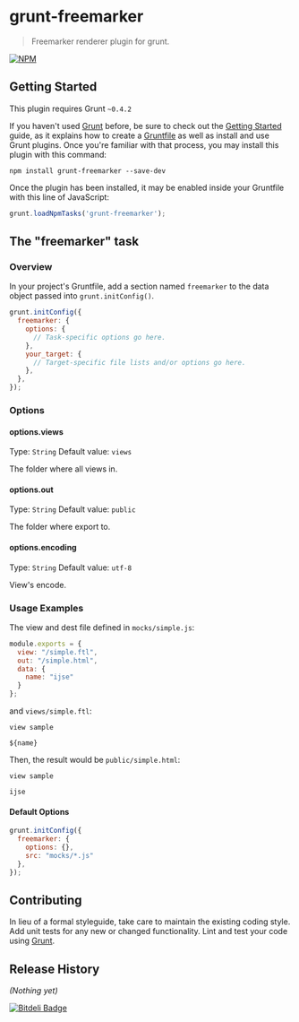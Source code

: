 # grunt-freemarker

> Freemarker renderer plugin for grunt.

[![NPM](https://nodei.co/npm/grunt-freemarker.png?downloads=true&stars=true)](https://nodei.co/npm/grunt-freemarker/)


## Getting Started
This plugin requires Grunt `~0.4.2`

If you haven't used [Grunt](http://gruntjs.com/) before, be sure to check out the [Getting Started](http://gruntjs.com/getting-started) guide, as it explains how to create a [Gruntfile](http://gruntjs.com/sample-gruntfile) as well as install and use Grunt plugins. Once you're familiar with that process, you may install this plugin with this command:

```shell
npm install grunt-freemarker --save-dev
```

Once the plugin has been installed, it may be enabled inside your Gruntfile with this line of JavaScript:

```js
grunt.loadNpmTasks('grunt-freemarker');
```

## The "freemarker" task

### Overview
In your project's Gruntfile, add a section named `freemarker` to the data object passed into `grunt.initConfig()`.

```js
grunt.initConfig({
  freemarker: {
    options: {
      // Task-specific options go here.
    },
    your_target: {
      // Target-specific file lists and/or options go here.
    },
  },
});
```

### Options

#### options.views
Type: `String`
Default value: `views`

The folder where all views in.

#### options.out
Type: `String`
Default value: `public`

The folder where export to.

#### options.encoding
Type: `String`
Default value: `utf-8`

View's encode.

### Usage Examples

The view and dest file defined in `mocks/simple.js`:
```js
module.exports = {
  view: "/simple.ftl",
  out: "/simple.html",
  data: {
    name: "ijse"
  }
};
```
and `views/simple.ftl`:
```text
view sample

${name}
```

Then, the result would be `public/simple.html`:
```
view sample

ijse
```

#### Default Options

```js
grunt.initConfig({
  freemarker: {
    options: {},
    src: "mocks/*.js"
  },
});
```

## Contributing
In lieu of a formal styleguide, take care to maintain the existing coding style. Add unit tests for any new or changed functionality. Lint and test your code using [Grunt](http://gruntjs.com/).

## Release History
_(Nothing yet)_


[![Bitdeli Badge](https://d2weczhvl823v0.cloudfront.net/ijse/grunt-freemarker/trend.png)](https://bitdeli.com/free "Bitdeli Badge")


